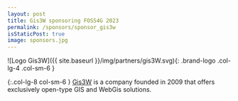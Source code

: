```yaml
---
layout: post
title: Gis3W sponsoring FOSS4G 2023
permalink: /sponsors/sponsor_gis3w
isStaticPost: true
image: sponsors.jpg
---
```


![Logo Gis3W]({{ site.baseurl }}/img/partners/gis3W.svg){: .brand-logo .col-lg-4 .col-sm-6 }

{:.col-lg-8 col-sm-6 }
[Gis3W](https://gis3w.it) is a company founded in 2009 that offers exclusively open-type GIS and WebGis solutions.
